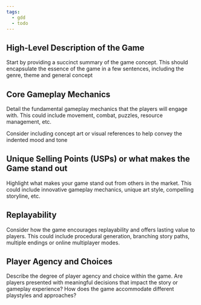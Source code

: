 ```yaml
---
tags:
  - gdd
  - todo
---
```

## High-Level Description of the Game
Start by providing a succinct summary of the game concept. This should encapsulate the essence of the game in a few sentences, including the genre, theme and general concept

## Core Gameplay Mechanics
Detail the fundamental gameplay mechanics that the players will engage with. This could include movement, combat, puzzles, resource management, etc. 

Consider including concept art or visual references to help convey the indented mood and tone

## Unique Selling Points (USPs) or what makes the Game stand out
Highlight what makes your game stand out from others in the market. This could include innovative gameplay mechanics, unique art style, compelling storyline, etc.

## Replayability
Consider how the game encourages replayability and offers lasting value to players. This could include procedural generation, branching story paths, multiple endings or online multiplayer modes.

## Player Agency and Choices
Describe the degree of player agency and choice within the game. Are players presented with meaningful decisions that impact the story or gameplay experience? How does the game accommodate different playstyles and approaches?